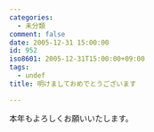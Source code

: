 ```yaml
---
categories:
  - 未分類
comment: false
date: 2005-12-31 15:00:00
id: 952
iso8601: 2005-12-31T15:00:00+09:00
tags:
  - undef
title: 明けましておめでとうございます

---
```


<div class="entry-body">
                                 <p>本年もよろしくお願いいたします。</p>
                              </div>    	